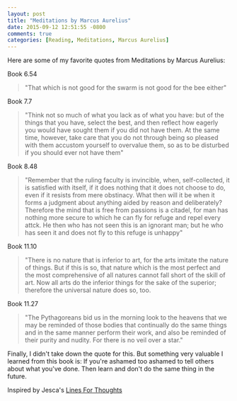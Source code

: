 ```yaml
---
layout: post
title: "Meditations by Marcus Aurelius"
date: 2015-09-12 12:51:55 -0800
comments: true
categories: [Reading, Meditations, Marcus Aurelius]
---
```


Here are some of my favorite quotes from Meditations by Marcus Aurelius:

Book 6.54
>"That which is not good for the swarm is not good for the bee either"

Book 7.7
>"Think not so much of what you lack as of what you have: but of the things that you have, select the best, and then reflect how eagerly you would have sought them if you did not have them. At the same time, however, take care that you do not through being so pleased with them accustom yourself to overvalue them, so as to be disturbed if you should ever not have them"

<!-- more -->

Book 8.48
>"Remember that the ruling faculty is invincible, when, self-collected, it is satisfied with itself, if it does nothing that it does not choose to do, even if it resists from mere obstinacy. What then will it be when it forms a judgment about anything aided by reason and deliberately? Therefore the mind that is free from passions is a citadel, for man has nothing more secure to which he can fly for refuge and repel every attck. He then who has not seen this is an ignorant man; but he who has seen it and does not fly to this refuge is unhappy"

Book 11.10
>"There is no nature that is inferior to art, for the arts imitate the nature of things. But if this is so, that nature which is the most perfect and the most comprehensive of all natures cannot fall short of the skill of art. Now all arts do the inferior things for the sake of the superior; therefore the universal nature does so, too.

Book 11.27
>"The Pythagoreans bid us in the morning look to the heavens that we may be reminded of those bodies that continually do the same things and in the same manner perform their work, and also be reminded of their purity and nudity. For there is no veil over a star."

Finally, I didn't take down the quote for this. But something very valuable I learned from this book is: If you're ashamed too ashamed to tell others about what you've done. Then learn and don't do the same thing in the future.

Inspired by Jesca's [Lines For Thoughts](https://linesforthoughts.wordpress.com/)